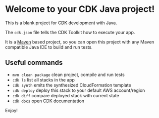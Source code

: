 # Welcome to your CDK Java project!

This is a blank project for CDK development with Java.

The `cdk.json` file tells the CDK Toolkit how to execute your app.

It is a [Maven](https://maven.apache.org/) based project, so you can open this project with any Maven compatible Java IDE to build and run tests.

## Useful commands

 * `mvn clean package`   clean project, compile and run tests
 * `cdk ls`              list all stacks in the app
 * `cdk synth`           emits the synthesized CloudFormation template
 * `cdk deploy`          deploy this stack to your default AWS account/region
 * `cdk diff`            compare deployed stack with current state
 * `cdk docs`            open CDK documentation

Enjoy!
